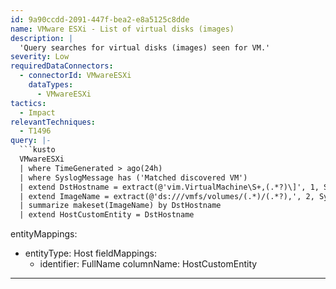 ```yaml
---
id: 9a90ccdd-2091-447f-bea2-e8a5125c8dde
name: VMware ESXi - List of virtual disks (images)
description: |
  'Query searches for virtual disks (images) seen for VM.'
severity: Low
requiredDataConnectors:
  - connectorId: VMwareESXi
    dataTypes:
      - VMwareESXi
tactics:
  - Impact
relevantTechniques:
  - T1496
query: |-
  ```kusto
  VMwareESXi
  | where TimeGenerated > ago(24h)
  | where SyslogMessage has ('Matched discovered VM')
  | extend DstHostname = extract(@'vim.VirtualMachine\S+,(.*?)\]', 1, SyslogMessage)
  | extend ImageName = extract(@'ds:///vmfs/volumes/(.*)/(.*?),', 2, SyslogMessage)
  | summarize makeset(ImageName) by DstHostname
  | extend HostCustomEntity = DstHostname
  ```
entityMappings:
  - entityType: Host
    fieldMappings:
      - identifier: FullName
        columnName: HostCustomEntity
---
```


